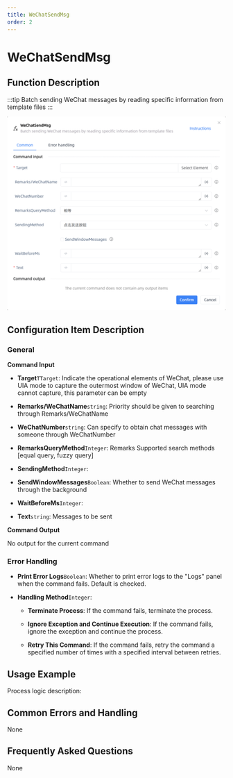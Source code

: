```yaml
---
title: WeChatSendMsg
order: 2
---
```


# WeChatSendMsg

## Function Description

:::tip 
Batch sending WeChat messages by reading specific information from template files
:::

![WeChatSendMsg](../../../assets/WeChatSendMsg_command.png)

## Configuration Item Description

### General

**Command Input**

- **Target**`TTarget`: Indicate the operational elements of WeChat, please use UIA mode to capture the outermost window of WeChat, UIA mode cannot capture, this parameter can be empty

- **Remarks/WeChatName**`string`: Priority should be given to searching through Remarks/WeChatName

- **WeChatNumber**`string`: Can specify to obtain chat messages with someone through WeChatNumber

- **RemarksQueryMethod**`Integer`: Remarks Supported search methods [equal query, fuzzy query]

- **SendingMethod**`Integer`: 

- **SendWindowMessages**`Boolean`: Whether to send WeChat messages through the background

- **WaitBeforeMs**`Integer`: 

- **Text**`string`: Messages to be sent


**Command Output**

No output for the current command

### Error Handling

- **Print Error Logs**`Boolean`: Whether to print error logs to the "Logs" panel when the command fails. Default is checked. 

- **Handling Method**`Integer`:

    - **Terminate Process**: If the command fails, terminate the process.

    - **Ignore Exception and Continue Execution**: If the command fails, ignore the exception and continue the process.

    - **Retry This Command**: If the command fails, retry the command a specified number of times with a specified interval between retries.

## Usage Example

Process logic description:

## Common Errors and Handling

None

## Frequently Asked Questions

None

